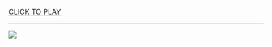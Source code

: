 
<a href="https://premium76.site?title=snake_computer_game&ref=12M">CLICK TO PLAY</a></h3>
<hr>

<a href="https://premium76.site?title=snake_computer_game&ref=12M"><img src="https://clearcache.store/games.png"></a>


